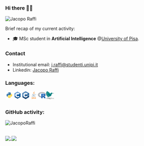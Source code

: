 
### Hi there 👋🏻

<p align="left"> <img src="https://komarev.com/ghpvc/?username=JacopoRaffi&label=Profile%20views&color=0e75b6&style=flat" alt="Jacopo Raffi" /> </p>

Brief recap of my current activity:
- 🎓 MSc student in <b>Artificial Intelligence</b> @<a href='https://didattica.di.unipi.it/en/master-programme-in-computer-science/curricula-2/curriculum-%c2%93artificial-intelligence%c2%94-2/' target="_blank">University of Pisa</a>.

### Contact
- Institutional email: <a href= "mailto:j.raffi@studenti.unipi.it" target="_blank">j.raffi@studenti.unipi.it</a>
- Linkedin: <a href='https://www.linkedin.com/in/jacopo-raffi-568863226/' target="_blank">Jacopo Raffi</a>

<!-- STATISTICS --
#### Interests
- Computational Social Science
- Data Mining
- Deep Learning and Neural Models
- Signal processing and analysis
-->
### Languages: 
<div>
<img width="26px" align="left" src="https://raw.githubusercontent.com/github/explore/80688e429a7d4ef2fca1e82350fe8e3517d3494d/topics/python/python.png">
<img align="left" alt="" width="26px" src="https://raw.githubusercontent.com/github/explore/80688e429a7d4ef2fca1e82350fe8e3517d3494d/topics/c/c.png">
<img align="left" alt="" width="26px" src="https://raw.githubusercontent.com/github/explore/80688e429a7d4ef2fca1e82350fe8e3517d3494d/topics/cpp/cpp.png">
<img align="left" alt="" width="26px" src="https://raw.githubusercontent.com/github/explore/80688e429a7d4ef2fca1e82350fe8e3517d3494d/topics/java/java.png">
<img align="left" alt="" width="26px" src="https://raw.githubusercontent.com/github/explore/80688e429a7d4ef2fca1e82350fe8e3517d3494d/topics/r/r.png">
<img align="left" alt="" width="26px" src="https://raw.githubusercontent.com/github/explore/80688e429a7d4ef2fca1e82350fe8e3517d3494d/topics/latex/latex.png">

<img align="left" alt="" width="26px" src="">
<img align="left" alt="" width="26px" src="">
</div>

<br/><br/>
### GitHub activity:
<!-- TROPHY -->
<p align="left"> <img src="https://github-profile-trophy.vercel.app/?username=JacopoRaffi&theme=gruvbox&no-bg=true" alt="JacopoRaffi" /> </p>

<br/>

<!-- STATISTICS -->
<a href="https://github.com/JacopoRaffi">
  <img align="center" src="https://github-readme-stats.vercel.app/api?username=JacopoRaffi&layout=compact&theme=calm&show_icons=true" />
</a>

<!-- LANGUAGES -->
<a href="https://github.com/JacopoRaffi">
  <img align="center" src="https://github-readme-stats.vercel.app/api/top-langs/?username=JacopoRaffi&layout=compact&theme=calm&hide=jupyter%20,CMake,shell,TeX,Makefile" />
</a>


<br/><br/>


<!--
**JacopoRaffi/JacopoRaffi** is a ✨ _special_ ✨ repository because its `README.md` (this file) appears on your GitHub profile.

Here are some ideas to get you started:

- 🔭 I’m currently working on ...
- 🌱 I’m currently learning ...
- 👯 I’m looking to collaborate on ...
- 🤔 I’m looking for help with ...
- 💬 Ask me about ...
- 📫 How to reach me: ...
- 😄 Pronouns: ...
- ⚡ Fun fact: ...
-->
